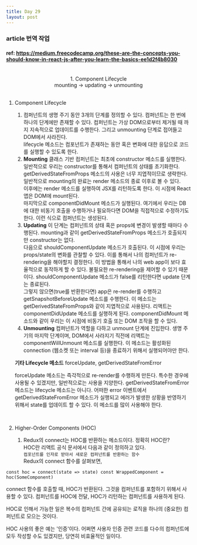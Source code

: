 ```yaml
---
title: Day 29
layout: post
---
```


### article 번역 작업

#### ref: https://medium.freecodecamp.org/these-are-the-concepts-you-should-know-in-react-js-after-you-learn-the-basics-ee1d2f4b8030

<br>

<center>1. Component Lifecycle</center>
<center>mounting -> updating -> unmounting </center>
<center></center>
<center> </center>
<center></center>
<center> </center>
<center></center>
<center> </center>
<center></center>
<center> </center>
<br>

1. Component Lifecycle

   1. 컴퍼넌트의 생명 주기 동안 3개의 단계를 정의할 수 있다. 컴퍼넌트는 한 번에 하나의 단계에만 존재할 수 있다. 컴퍼넌트는 가상 DOM으로부터 제거될 때 까지 지속적으로 업데이트를 수행한다. 그리고 unmounting 단계로 접어들고 DOM에서 사라진다. <br>
      lifecycle 메소드는 컴포넌트가 존재하는 동안 혹은 변화에 대한 응답으로 코드를 실행할 수 있도록 한다. <br>
   2. **Mounting**
      클래스 기반 컴퍼넌트는 최초에 constructor 메소드를 실행한다. 일반적으로 우리는 constructor를 통해서 컴퍼넌트의 상태를 초기화한다.
      getDerivedStateFromProps 메소드의 사용은 너무 지엽적이므로 생략한다.
      일반적으로 mounting의 완료는 render 메소드의 종료 이후로 볼 수 있다.
      <br>
      이후에는 render 메소드를 실행하여 JSX를 리턴하도록 한다. 이 시점에 React 앱은 DOM에 mount된다.
      <br>
      마지막으로 componentDidMount 메소드가 실행된다. 여기에서 우리는 DB에 대한 비동기 호출을 수행하거나 필요하다면 DOM을 직접적으로 수정하기도 한다. 이런 식으로 컴퍼넌트는 생성된다.
   3. **Updating**
      이 단계는 컴퍼넌트의 상태 혹은 props에 변경이 발생할 때마다 수행된다. mounting과 같이 getDerivedStateFromProps 메소드가 호출되지만 constructor는 없다.
      <br>
      다음으로 shouldComponentUpdate 메소드가 호출된다. 이 시점에 우리는 props/state의 변화를 관찰할 수 있다. 이를 통해서 나의 컴퍼넌트가 re-rendering을 해야할지 결정한다. 이 방법을 통해서 나의 web app이 보다 효율적으로 동작하게 할 수 있다. 불필요한 re-rendering을 제어할 수 있기 때문이다. shouldComponentUpdate 메소드가 false를 리턴한다면 update 단계는 종료된다. <br>
      그렇지 않으면(true를 반환한다면) app은 re-render를 수행하고 getSnapshotBeforeUpdate 메소드를 수행한다. 이 메소드는 getDerivedStateFromProps와 같이 지엽적으로 사용된다.
      리액트는 componentDidUpdate 메소드를 실행하게 된다. componentDidMount 메소드와 같이 우리는 이 시점에 비동기 호출 또는 DOM 조작을 할 수 있다. <br>
   4. **Unmounting**
      컴퍼넌트가 역할을 다하고 unmount 단계에 진입한다. 생명 주기의 마지막 단계이며, DOM에서 사라지기 직전에 리액트는 componentWillUnmount 메소드를 실행한다. 이 메소드는 활성화된 connection (웹소켓 또는 interval 등)을 종료하기 위해서 실행되어야만 한다.<br>

   **기타 Lifecycle 메소드**
   forceUpdate, getDerivedStateFromError<br>

   forceUpdate 메소드는 즉각적으로 re-render를 수행하게 만든다. 특수한 경우에 사용될 수 있겠지만, 일반적으로는 사용을 지양한다. getDerivedStateFromError 메소드는 lifecycle 메소드는 아니다. 어떠한 error 이벤트에서 getDerivedStateFromError 메소드가 실행되고 에러가 발생한 상황을 반영하기 위해서 state를 업데이트 할 수 있다. 이 메소드를 많이 사용해야 한다.

    <br>

2. Higher-Order Components (HOC)
   1. Redux의 connect는 HOC를 반환하는 메소드이다. 정확히 HOC란?<br>
      HOC란 리액트 공식 문서에서 다음과 같이 정의하고 있다.<br>
      `컴포넌트를 인자로 받아서 새로운 컴퍼넌트를 반환하는 함수`<br>
      Redux의 connect 함수를 살펴보면,

`const hoc = connect(state => state) const WrappedComponent = hoc(SomeComponent)`

connect 함수를 호출할 때, HOC가 반환된다. 그것을 컴퍼넌트를 포함하기 위해서 사용할 수 있다.
컴퍼넌트를 HOC에 전달, HOC가 리턴하는 컴퍼넌트를 사용하게 된다. <br>

HOC로 인해서 가능한 일은 복수의 컴퍼넌트 간에 공유되는 로직을 하나의 (중요한) 컴퍼넌트로 모으는 것이다.

HOC 사용의 좋은 예는 '인증'이다. 어쩌면 사용자 인증 관련 코드를 다수의 컴퍼넌트에 모두 작성할 수도 있겠지만, 당연히 비효율적인 일이다.
